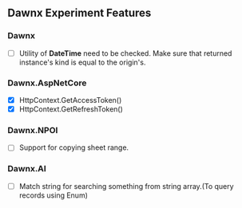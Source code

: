 ## Dawnx Experiment Features

### Dawnx

- [ ] Utility of **DateTime** need to be checked. Make sure that returned instance's kind is equal to the origin's.

### Dawnx.AspNetCore

- [x] HttpContext.GetAccessToken()
- [x] HttpContext.GetRefreshToken()

### Dawnx.NPOI

- [ ] Support for copying sheet range.

### Dawnx.AI

- [ ] Match string for searching something from string array.(To query records using Enum)

